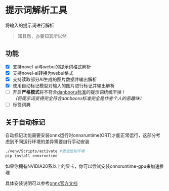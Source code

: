 # 提示词解析工具

将输入的提示词进行解析
> 知其然，亦要知其所以然

## 功能

- [x] 支持novel-ai与webui的提示词格式解析
- [x] 支持novel-ai转换为webui格式
- [x] 支持读取部分AI生成的图片数据并输出解析
- [x] 使用自动标记模型对输入的图片进行标记并输出解析
- [ ] 开启**严格模式**将不符合[danbooru标准](https://danbooru.donmai.us/wiki_pages/howto%3Atag "danbooru wiki中标记图片的标准")的提示词统统干掉！  
*（将提示词变得完全符合danbooru标准完全是作者个人的恶趣味）*
- [ ] 标签词典

## 关于自动标记

自动标记功能需要安装onnx运行时onnxruntime(ORT)才能正常运行，这部分考虑到不同运行环境的差异需要自行手动安装

```bash
./venv/Scripts/activate #激活虚拟环境
pip install onnxruntime
```

如果你拥有NVIDIA20系以上的显卡，你可以尝试安装onnxruntime-gpu来加速推理

具体安装说明可以参考[onnx官方文档](https://onnxruntime.ai/docs/install/#python-installs)
